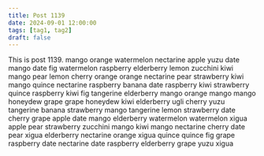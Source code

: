 ```yaml
---
title: Post 1139
date: 2024-09-01 12:00:00
tags: [tag1, tag2]
draft: false
---
```

This is post 1139.
mango
orange
watermelon
nectarine
apple
yuzu
date
mango
date
fig
watermelon
raspberry
elderberry
lemon
zucchini
kiwi
mango
pear
lemon
cherry
orange
orange
nectarine
pear
strawberry
kiwi
mango
quince
nectarine
raspberry
banana
date
raspberry
kiwi
strawberry
quince
raspberry
kiwi
fig
tangerine
elderberry
mango
orange
mango
mango
honeydew
grape
grape
honeydew
kiwi
elderberry
ugli
cherry
yuzu
tangerine
banana
strawberry
mango
tangerine
lemon
strawberry
date
cherry
grape
apple
date
mango
elderberry
watermelon
watermelon
xigua
apple
pear
strawberry
zucchini
mango
kiwi
mango
nectarine
cherry
date
pear
xigua
elderberry
nectarine
orange
xigua
quince
quince
fig
grape
raspberry
date
nectarine
date
raspberry
elderberry
grape
yuzu
xigua
